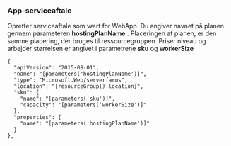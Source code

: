 ### <a name="app-service-plan"></a>App-serviceaftale

Opretter serviceaftale som vært for WebApp. Du angiver navnet på planen gennem parameteren **hostingPlanName** . Placeringen af planen, er den samme placering, der bruges til ressourcegruppen. Priser niveau og arbejder størrelsen er angivet i parametrene **sku** og **workerSize**

    {
      "apiVersion": "2015-08-01",
      "name": "[parameters('hostingPlanName')]",
      "type": "Microsoft.Web/serverfarms",
      "location": "[resourceGroup().location]",
      "sku": {
        "name": "[parameters('sku')]",
        "capacity": "[parameters('workerSize')]"
      },
      "properties": {
        "name": "[parameters('hostingPlanName')]"
      }
    },

